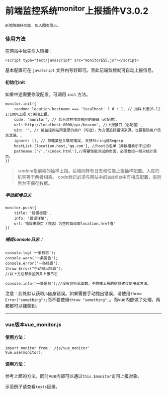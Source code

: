 # 前端监控系统<sup>monitor</sup>上报插件V3.0.2

	新增防劫持功能，加入图表展示。

### 使用方法

在网站中优先引入链接：
```
<script type="text/javascript" src="monitorES5.js"></script>
```
基本配置可在 `javaScript` 文件内写好即可。至此前端监控就可自动上报信息。

#### 初始化init

如果中途需要修改配置，可调用 `init` 方法。
```
monitor.init({
    random: location.hostname === 'localhost' ? 0 : 1, // 抽样上报[0-1] 1:100%上报,0:关闭上报。
    code: 'monitor', // 后台监控项目相应的编码（必配置）。
    url:'http://localhost:8000/api/beacon', //上报接口（必配置）,
    uin: '', // 被监控网站所登录的用户（可选），为方便追踪错误来源。也要警防用户信息泄漏。,
    ignore: [], // 忽略某些关键词错误, 支持String或Regexp
    hostList:[location.host,'qq.com'], //host白名单（非数组表示不过滤）
    pathname:['/','/index.html'],//需要性能测试的页面，必须数组一般只统计首页。
})
```

> random指前端的抽样上报。后端同样有日志和性能上报抽样配置。入库的机率等于两者相乘。
> code标识必须与网站中的`监控项目`中有相应配置，否则后台不保存数据。

##### 手动新增日志

```
monitor.push({
    title: '错误标题',
    info: '错误详情',
    url:'错误来源页（可选）为空时自动取location.href值'
})
```
##### 捕捉console日志：

```
console.log('一条日志');
console.warn('一条警告');
console.error('一条错误');
throw Error("手动抛出错误");
//以上方法都会监听并上报日志

console.info('一条信息');//没有监听此函数，不想被上报的信息建议使用此方法。
```
注意：此处默认获取js自身错误。如果需要手动抛出错误，请使用`throw Error("something");`而不要使用`throw "something";`。而vue内部做了处理，两都都可以捕获到。


---

### vue版本vue_monitor.js

#### 使用方法：

```
import monitor from './js/vue_monitor'
Vue.use(monitor);
```

#### 调用方法：

参考上面的方法，同时vue内部可以通过`this.$monitor`访问上报对象。

示范例子请查看`tests`目录。

